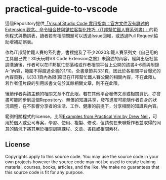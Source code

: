 # practical-guide-to-vscode

這個Repository提供[「Visual Studio Code 實用指南：官方文件沒有詳述的 Extension 觀念、命令組合技與鍵位客製化技巧（iT邦幫忙鐵人賽系列書）」](https://www.tenlong.com.tw/products/9786263330016?list_name=b-r7-zh_tw)的範例程式與勘誤表，讀者若有相關問題可以透過Issue回報，或透過Pull Request協助增補勘誤表。

作為iT邦幫忙鐵人賽的系列書，書裡提及了不少2020年鐵人賽系列文《自己用的工具自己做！30天玩轉VS Code Extension之旅》未論述的內容，經與出版社協調溝通後，作者可以在iT邦幫忙部落格或作者相關平台上公開的該書4-6章與附錄A-1內容，範圍不得超過全書的1/10。全書章節共331頁，因此於各相關平台曝光的內容頁數，以33.1頁內為限(原已在iT邦幫忙鐵人賽公開的相關內容，不在此限)。若作者僅片段的引用該書文句於其餘相關文章，則不在此限。

後續作者與該主題的相關文章不在此限，若在其他平台發佈文章或相關資訊，亦會盡可能同步到這個Repository。無償的知識共享，發布進度可能隨作者自身的狀況調整，在不影響分享者的生活、工作、健康的前提下，分享相關的知識與內容。

範例相關程式的license，比照[Examples from Practical Vim by Drew Neil](https://github.com/rxedu/practical-vim/blob/master/README.md)，可用於個人或公司專案，學習、使用、複製、修改，但請勿在未聯繫作者並取得的同意的情況下將其用於相關訓練課程、文章、書籍或相關素材。

## License

Copyrights apply to this source code.
You may use the source code in your own projects
however the source code may not be used to create
training material, courses, books, articles, and the like.
We make no guarantees that this source code is fit for any purpose.
